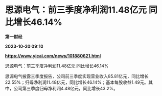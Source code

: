 # 思源电气：前三季度净利润11.48亿元 同比增长46.14%
**第一财经**

**2023-10-20 09:10**

**https://www.yicai.com/news/101880621.html**

思源电气：前三季度净利润11.48亿元 同比增长46.14%

思源电气披露三季度报告，公司前三季度实现营业收入85.81亿元，同比增长22.55%；归母净利润11.48亿元，同比增长46.14%；基本每股收益1.49元。其中，公司第三季度归母净利润4.48亿元，同比增长43.2%。